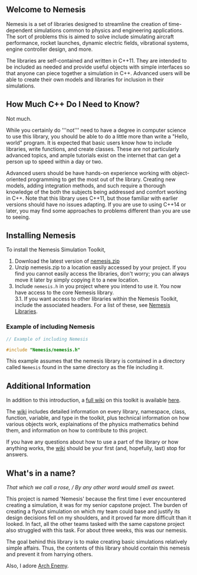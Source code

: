 ## Welcome to Nemesis ##
Nemesis is a set of libraries designed to streamline the creation of time-dependent simulations common to physics and engineering applications. The sort of problems this is aimed to solve include simulating aircraft performance, rocket launches, dynamic electric fields, vibrational systems, engine controller design, and more.

The libraries are self-contained and written in C++11. They are intended to be included as needed and provide useful objects with simple interfaces so that anyone can piece together a simulation in C++. Advanced users will be able to create their own models and libraries for inclusion in their simulations.

## How Much C++ Do I Need to Know? ##
Not much.

While you certainly do '''not''' need to have a degree in computer science to use this library, you should be able to do a little more than write a "Hello, world" program. It is expected that basic users know how to include libraries, write functions, and create classes. These are not particularly advanced topics, and ample tutorials exist on the internet that can get a person up to speed within a day or two.

Advanced users should be have hands-on experience working with object-oriented programming to get the most out of the library. Creating new models, adding integration methods, and such require a thorough knowledge of the both the subjects being addressed and comfort working in C++. Note that this library uses C++11, but those familiar with earlier versions should have no issues adapting. If you are use to using C++14 or later, you may find some approaches to problems different than you are use to seeing.

## Installing Nemesis ##
To install the Nemesis Simulation Toolkit, 
1. Download the latest version of [nemesis.zip](https://github.com/humabout/Nemesis/blob/dev/nemesis-00.01.00.zip)
2. Unzip nemesis.zip to a location easily accessed by your project. If you find you cannot easily access the libraries, don't worry; you can always move it later by simply copying it to a new location.
3. Include <code>nemesis.h</code> in you project where you intend to use it. You now have access to the core Nemesis library.<br>
   3.1. If you want access to other libraries within the Nemesis Toolkit, include the associated headers. For a list of these, see [Nemesis Libraries](https://github.com/humabout/Nemesis/wiki/Nemesis-Libraries).

### Example of including Nemesis ###
```c++
// Example of including Nemesis

#include "Nemesis/nemesis.h"
```
This example assumes that the nemesis library is contained in a directory called <code>Nemesis</code> found in the same directory as the file including it.

## Additional Information ##
In addition to this introduction, a [full wiki](https://github.com/humabout/Nemesis/wiki) on this toolkit is available [here](https://github.com/humabout/Nemesis/wiki).

The [wiki](https://github.com/humabout/Nemesis/wiki) includes detailed information on every library, namespace, class, function, variable, and type in the toolkit, plus technical information on how various objects work, explainations of the physics mathematics behind them, and information on how to contribute to this project.

If you have any questions about how to use a part of the library or how anything works, the [wiki](https://github.com/humabout/Nemesis/wiki) should be your first (and, hopefully, last) stop for answers.

## What's in a name? ##
   _That which we call a rose, / By any other word would smell as sweet._

This project is named 'Nemesis' because the first time I ever encountered creating a simulation, it was for my senior capstone project. The burden of creating a flyout simulation on which my team could base and justify its design decisions fell on my shoulders, and it proved far more difficult than it looked. In fact, all the other teams tasked with the same capstone project also struggled with this task. For about three weeks, this was our nemesis.

The goal behind this library is to make creating basic simulations relatively simple affairs. Thus, the contents of this library should contain this nemesis and prevent it from harrying others. 

Also, I adore [Arch Enemy](https://www.youtube.com/watch?v=n9AcG0glVu4).
